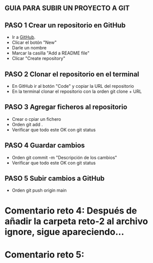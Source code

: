 ## GUIA PARA SUBIR UN PROYECTO A GIT

## PASO 1 Crear un repositorio en GitHub

- Ir a [GitHub](https://github.com).
- Clicar el botón "New" 
- Darle un nombre
- Marcar la casilla "Add a README file"
- Clicar "Create repository"

## PASO 2 Clonar el repositorio en el terminal 

- En GitHub ir al botón "Code" y copiar la URL del repositorio 
- En la terminal clonar el repositorio con la orden git clone + URL

## PASO 3 Agregar ficheros al repositorio

- Crear o cpiar un fichero 
- Orden git add .
- Verificar que todo este OK con git status

## PASO 4 Guardar cambios 

-  Orden git commit -m "Descripción de los cambios"
-  Verificar que todo este OK con git status

## PASO 5 Subir cambios a GitHub

- Orden git push origin main


# Comentario reto 4: Después de añadir la carpeta reto-2 al archivo ignore, sigue apareciendo...

# Comentario reto 5: 


